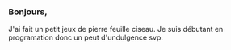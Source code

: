 ### Bonjours, 
J'ai fait un petit jeux de pierre feuille ciseau. Je suis débutant en programation donc un peut d'undulgence svp.